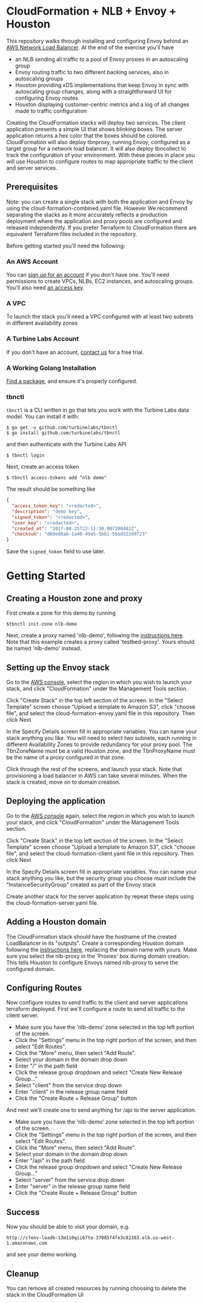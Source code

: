 
[//]: # ( Copyright 2018 Turbine Labs, Inc.                                   )
[//]: # ( you may not use this file except in compliance with the License.    )
[//]: # ( You may obtain a copy of the License at                             )
[//]: # (                                                                     )
[//]: # (     http://www.apache.org/licenses/LICENSE-2.0                      )
[//]: # (                                                                     )
[//]: # ( Unless required by applicable law or agreed to in writing, software )
[//]: # ( distributed under the License is distributed on an "AS IS" BASIS,   )
[//]: # ( WITHOUT WARRANTIES OR CONDITIONS OF ANY KIND, either express or     )
[//]: # ( implied. See the License for the specific language governing        )
[//]: # ( permissions and limitations under the License.                      )

# CloudFormation + NLB + Envoy + Houston

This repository walks through installing and configuring Envoy behind an
[AWS Network Load Balancer](http://docs.aws.amazon.com/elasticloadbalancing/latest/network/introduction.html).
At the end of the exercise you'll have
* an NLB sending all traffic to a pool of Envoy proxies in an autoscaling group
* Envoy routing traffic to two different backing services, also in autoscaling
  groups
* Houston providing xDS implementations that keep Envoy in sync with autoscaling
  group changes, along with a straightforward UI for configuring Envoy routes
* Houston displaying customer-centric metrics and a log of all changes made to
  traffic configuration

Creating the CloudFormation stacks will deploy two services. The client
application presents a simple UI that shows blinking boxes. The server
application returns a hex color that the boxes should be colored. CloudFormation
will also deploy tbnproxy, running Envoy, configured as a target group for a
network load balancer. It will also deploy tbncollect to track the configuration
of your environment. With these pieces in place you will use Houston to
configure routes to map appropriate traffic to the client and server services.

## Prerequisites

Note: you can create a single stack with both the application and Envoy by using
the cloud-formation-combined.yaml file. However We recommend separating the
stacks as it more accurately reflects a production deployment where the
application and proxy pools are configured and released independently. If you
prefer Terraform to CloudFormation there are equivalent Terraform files included
in the repository.

Before getting started you'll need the following:

### An AWS Account

You can [sign up for an account](https://aws.amazon.com/) if you don't have
one. You'll need permissions to create VPCs, NLBs, EC2 instances, and
autoscaling groups. You'll also need
[an access key](http://docs.aws.amazon.com/IAM/latest/UserGuide/id_credentials_access-keys.html).

### A VPC

To launch the stack you'll need a VPC configured with at least two subnets in
different availability zones

### A Turbine Labs Account

If you don't have an account, [contact us](https://www.turbinelabs.io/contact)
for a free trial.

### A Working Golang Installation

[Find a package](https://golang.org/doc/install), and ensure it's properly
configured.

### tbnctl

`tbnctl` is a CLI written in go that lets you work with the Turbine Labs data
model. You can install it with:

```console
$ go get -u github.com/turbinelabs/tbnctl
$ go install github.com/turbinelabs/tbnctl
```

and then authenticate with the Turbine Labs API

```console
$ tbnctl login
```

Next, create an access token

```console
$ tbnctl access-tokens add "nlb demo"
```

The result should be something like

```json
{
  "access_token_key": "<redacted>",
  "description": "demo key",
  "signed_token": "<redacted>",
  "user_key": "<redacted>",
  "created_at": "2017-08-25T22:11:30.907200482Z",
  "checksum": "d60ed8a6-1a40-49a5-5bb1-5bad322d9723"
}
```

Save the `signed_token` field to use later.

# Getting Started

## Creating a Houston zone and proxy

First create a zone for this demo by running

```console
$tbnctl init-zone nlb-demo
```

Next, create a proxy named 'nlb-demo', following the
[instructions here](https://docs.turbinelabs.io/guides/ec2.html#adding-a-domain-and-proxy).
Note that this example creates a proxy called 'testbed-proxy'. Yours should be
named 'nlb-demo' instead.

## Setting up the Envoy stack

Go to the [AWS console](https://console.aws.amazon.com), select the region in
which you wish to launch your stack, and click "CloudFormation" under the
Management Tools section.

Click "Create Stack" in the top left section of the screen. In the "Select
Template" screen choose "Upload a template to Amazon S3", click "choose file",
and select the cloud-formation-envoy.yaml file in this repository. Then click
Next

In the Specify Details screen fill in appropriate variables. You can name your
stack anything you like. You will need to select two subnets, each running in
different Availability Zones to provide redundancy for your proxy pool. The
TbnZoneName must be a valid Houston zone, and the TbnProxyName must be the name
of a proxy configured in that zone.

Click through the rest of the screens, and launch your stack. Note that
provisioning a load balancer in AWS can take several minutes. When the stack is
created, move on to domain creation.

## Deploying the application

Go to the [AWS console](https://console.aws.amazon.com) again, select the region
in  which you wish to launch your stack, and click "CloudFormation" under the
Management Tools section.

Click "Create Stack" in the top left section of the screen. In the "Select
Template" screen choose "Upload a template to Amazon S3", click "choose file",
and select the cloud-formation-client.yaml file in this repository. Then click
Next

In the Specify Details screen fill in appropriate variables. You can name your
stack anything you like, but the security group you choose must include the
"InstanceSecurityGroup" created as part of the Envoy stack

Create another stack for the server application by repeat these steps using the
cloud-formation-server.yaml file.

## Adding a Houston domain

The CloudFormation stack should have the hostname of the created LoadBalancer in
its "outputs". Create a corresponding Houston domain following the
[instructions here](https://docs.turbinelabs.io/guides/ec2.html#adding-a-domain-and-proxy),
replacing the domain name with yours. Make sure you select the nlb-proxy in the
'Proxies' box during domain creation. This tells Houston to configure Envoys
named nlb-proxy to serve the configured domain.

## Configuring Routes

Now configure routes to send traffic to the client and server applications
terraform deployed. First we'll configure a route to send all traffic to the
client server.

* Make sure you have the 'nlb-demo' zone selected in the top left portion of the screen.
* Click the "Settings" menu in the top right portion of the screen, and then select "Edit Routes".
* Click the "More" menu, then select "Add Route".
* Select your domain in the domain drop down
* Enter "/" in the path field
* Click the release group dropdown and select "Create New Release Group..."
* Select "client" from the service drop down
* Enter "client" in the release group name field
* Click the "Create Route + Release Group" button

And next we'll create one to send anything for /api to the server application.

* Make sure you have the 'nlb-demo' zone selected in the top left portion of the screen.
* Click the "Settings" menu in the top right portion of the screen, and then select "Edit Routes".
* Click the "More" menu, then select "Add Route".
* Select your domain in the domain drop down
* Enter "/api" in the path field
* Click the release group dropdown and select "Create New Release Group..."
* Select "server" from the service drop down
* Enter "server" in the release group name field
* Click the "Create Route + Release Group" button

## Success

Now you should be able to visit your domain, e.g.

`http://cfenv-loadb-13m1i0qii67te-37085f4fe3c82383.elb.us-west-1.amazonaws.com`

and see your demo working.

## Cleanup

You can remove all created resources by running choosing to delete the stack in
the CloudFormation UI

